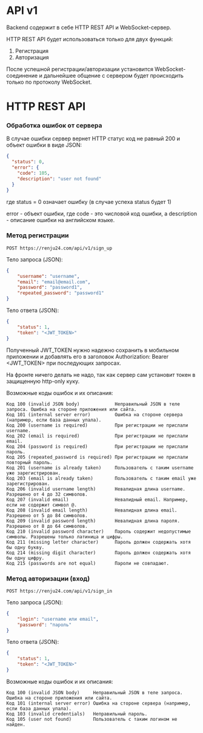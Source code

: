 # API v1
Backend содержит в себе HTTP REST API и WebSocket-сервер.

HTTP REST API будет использоваться только для двух функций:
1. Регистрация
2. Авторизация

После успешной регистрации/авторизации установится WebSocket-соединение и дальнейшее общение с сервером будет происходить только по протоколу WebSocket.

# HTTP REST API
### Обработка ошибок от сервера
В случае ошибки сервер вернет HTTP статус код не равный 200 и объект ошибки в виде JSON:
```json
{
  "status": 0,
  "error": {
    "code": 105,
    "description": "user not found"
  }
}
```
где
status = 0 означает ошибку (в случае успеха status будет 1)

error - объект ошибки, где code - это числовой код ошибки, а description - описание ошибки на английском языке.

### Метод регистрации

```POST https://renju24.com/api/v1/sign_up```

Тело запроса (JSON):
```json
{
	"username": "username",
	"email": "email@email.com",
	"password": "password1",
	"repeated_password": "password1"
}
```
Тело ответа (JSON):
```json
{
	"status": 1,
	"token": "<JWT_TOKEN>"
}
```
Полученный JWT_TOKEN нужно надежно сохранить в мобильном приложении и добавлять его в заголовок Authorization: Bearer <JWT_TOKEN> при последующих запросах.

На фронте ничего делать не надо, так как сервер сам установит токен в защищенную http-only куку.

Возможные коды ошибок и их описания:
```
Код 100 (invalid JSON body)             Неправильный JSON в теле запроса. Ошибка на стороне приложения или сайта.
Код 101 (internal server error)         Ошибка на стороне сервера (например, если база данных упала).
Код 200 (username is required)          При регистрации не прислали username.
Код 202 (email is required)             При регистрации не прислали email.
Код 204 (password is required)          При регистрации не прислали пароль.
Код 205 (repeated_password is required) При регистрации не прислали повторный пароль.
Код 201 (username is already taken)     Пользователь с таким username уже зарегистрирован.
Код 203 (email is already taken)        Пользователь с таким email уже зарегистрирован.
Код 206 (invalid username length)       Невалидная длина username. Разрешено от 4 до 32 символов.
Код 207 (invalid email)                 Невалидный email. Например, если не содержит символ @.
Код 208 (invalid email length)          Невалидная длина email. Разрешено от 5 до 84 символов.
Код 209 (invalid password length)       Невалидная длина пароля. Разрешено от 8 до 64 символов.
Код 210 (invalid password character)    Пароль содержит недопустимые символы. Разрешены только латиница и цифры.
Код 211 (missing letter character)      Пароль должен содержать хотя бы одну букву.
Код 214 (missing digit character)       Пароль должен содержать хотя бы одну цифру.
Код 215 (passwords are not equal)       Пароли не совпадают.
```
### Метод авторизации (вход)

```POST https://renju24.com/api/v1/sign_in```

Тело запроса (JSON):
```json
{
	"login": "username или email",
	"password": "пароль"
}
```
Тело ответа (JSON):
```json
{
	"status": 1,
	"token": "<JWT_TOKEN>"
}
```

Возможные коды ошибок и их описания:
```
Код 100 (invalid JSON body)     Неправильный JSON в теле запроса. Ошибка на стороне приложения или сайта.
Код 101 (internal server error) Ошибка на стороне сервера (например, если база данных упала).
Код 103 (invalid credentials)   Неправильный пароль.
Код 105 (user not found)        Пользователь с таким логином не найден.
```

